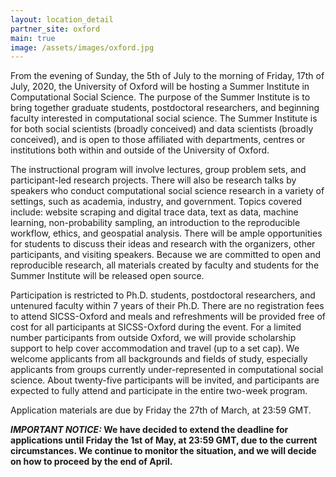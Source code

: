 ```yaml
---
layout: location_detail
partner_site: oxford
main: true
image: /assets/images/oxford.jpg
---
```


From the evening of Sunday, the 5th of July to the morning of Friday, 17th of July, 2020, the University of Oxford will be hosting a Summer Institute in Computational Social Science. The purpose of the Summer Institute is to bring together graduate students, postdoctoral researchers, and beginning faculty interested in computational social science. The Summer Institute is for both social scientists (broadly conceived) and data scientists (broadly conceived), and is open to those affiliated with departments, centres or institutions both within and outside of the University of Oxford. 

The instructional program will involve lectures, group problem sets, and participant-led research projects. There will also be research talks by speakers who conduct computational social science research in a variety of settings, such as academia, industry, and government. Topics covered include: website scraping and digital trace data, text as data, machine learning, non-probability sampling, an introduction to the reproducible workflow, ethics, and geospatial analysis. There will be ample opportunities for students to discuss their ideas and research with the organizers, other participants, and visiting speakers. Because we are committed to open and reproducible research, all materials created by faculty and students for the Summer Institute will be released open source.

Participation is restricted to Ph.D. students, postdoctoral researchers, and untenured faculty within 7 years of their Ph.D. There are no registration fees to attend SICSS-Oxford and meals and refreshments will be provided free of cost for all participants at SICSS-Oxford during the event. For a limited number participants from outside Oxford, we will provide scholarship support to help cover accommodation and travel (up to a set cap). We welcome applicants from all backgrounds and fields of study, especially applicants from groups currently under-represented in computational social science. About twenty-five participants will be invited, and participants are expected to fully attend and participate in the entire two-week program.

Application materials are due by Friday the 27th of March, at 23:59 GMT.


**_IMPORTANT NOTICE:_ We have decided to extend the deadline for applications until Friday the 1st of May, at 23:59 GMT, due to the current circumstances. We continue to monitor the situation, and we will decide on how to proceed by the end of April.**

